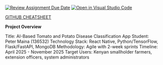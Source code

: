 [![Review Assignment Due Date](https://classroom.github.com/assets/deadline-readme-button-22041afd0340ce965d47ae6ef1cefeee28c7c493a6346c4f15d667ab976d596c.svg)](https://classroom.github.com/a/fY9FAi32)
[![Open in Visual Studio Code](https://classroom.github.com/assets/open-in-vscode-2e0aaae1b6195c2367325f4f02e2d04e9abb55f0b24a779b69b11b9e10269abc.svg)](https://classroom.github.com/online_ide?assignment_repo_id=19909071&assignment_repo_type=AssignmentRepo)

[GITHUB CHEATSHEET](https://philomatics.com/git-cheatsheet-release)

**Project Overview**

Title: AI-Based Tomato and Potato Disease Classification App
Student: Peter Maina (136532)
Technology Stack: React Native, Python/TensorFlow, Flask/FastAPI, MongoDB
Methodology: Agile with 2-week sprints
Timeline: April 2025 - November 2025
Target Users: Kenyan smallholder farmers, extension officers, system administrators
